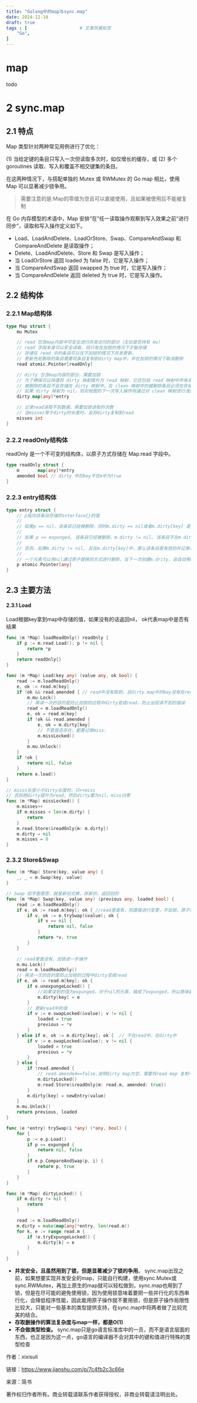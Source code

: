 ```yaml
---
title: "Golang中的map与sync.map"
date: 2024-12-10
draft: true
tags : [                    # 文章所属标签
    "Go",
]
---
```


# map

todo

# 2 sync.map

## 2.1 特点

Map 类型针对两种常见用例进行了优化：

(1) 当给定键的条目只写入一次但读取多次时，如仅增长的缓存，或
(2) 多个 goroutines 读取、写入和覆盖不相交键集的条目。

在这两种情况下，与搭配单独的 Mutex 或 RWMutex 的 Go map 相比，使用 Map 可以显著减少锁争用。

> 需要注意的是:Map的零值为空且可以直接使用，且如果被使用后不能被复制

在 Go 内存模型的术语中，Map 安排“在”任一读取操作观察到写入效果之前“进行同步”，读取和写入操作定义如下。

- Load、LoadAndDelete、LoadOrStore、Swap、CompareAndSwap 和 CompareAndDelete 是读取操作；
- Delete、LoadAndDelete、Store 和 Swap 是写入操作；
- 当 LoadOrStore 返回 loaded 为 false 时，它是写入操作；
- 当 CompareAndSwap 返回 swapped 为 true 时，它是写入操作；
- 当 CompareAndDelete 返回 deleted 为 true 时，它是写入操作。

## 2.2 结构体

### 2.2.1 Map结构体

```go
type Map struct {
	mu Mutex

    // read 包含map内容中可安全进行并发访问的部分（无论是否持有 mu）
    // read 字段本身可以安全读取，但只有在加锁的情况下才能存储
    // 存储在 read 中的条目可以在不加锁的情况下并发更新，
    // 更新先前删除的条目需要将条目复制到dirty map中，并在加锁的情况下取消删除
	read atomic.Pointer[readOnly]

    // dirty 包含map内容的部分，需要加锁
    // 为了确保可以快速将 dirty 映射提升为 read 映射，它还包括 read 映射中所有未被删除的条目。
    // 被删除的条目不会存储在 dirty 映射中。在 clean 映射中的被删除条目必须在存储新值之前取消删除并添加到 dirty 映射中。
    // 如果 dirty 映射为 nil，则对地图的下一次写入操作将通过对 clean 映射进行浅拷贝来初始化它，忽略过时的条目。
	dirty map[any]*entry

    // 记录read读取不到数据，需要加锁读取的次数
    // 当misses等于dirty的长度时，会将dirty复制到read
	misses int
}
```

### 2.2.2 readOnly结构体

readOnly 是一个不可变的结构体，以原子方式存储在 Map.read 字段中。

```go
type readOnly struct {
	m       map[any]*entry
	amended bool // dirty 中的key不在m中为true
}
```

### 2.2.3 entry结构体

```go
type entry struct {
	// p指向该条目存储的interface{}的值
	//
	// 如果p == nil，该条目已经被删除，同时m.dirty == nil或者m.dirty[key] 是 e.
	//
	// 如果 p == expunged, 该条目已经被删除，m.dirty != nil, 该条目不在m.dirty中
	//
	// 否则，如果m.dirty != nil, 且在m.dirty[key]中，那么该条目是有效的并记录在m.read.m[key]
	//
	// 一个元素可以用nil通过原子替换的方式进行删除，当下一次创建m.drity，会自动用expunged替换nil，不会将其复制到dirty中
	p atomic.Pointer[any]
}
```

## 2.3 主要方法

#### 2.3.1 Load

Load根据key拿到map中存储的值，如果没有的话返回nil，
ok代表map中是否有结果

```go
func (m *Map) loadReadOnly() readOnly {
	if p := m.read.Load(); p != nil {
		return *p
	}
	return readOnly{}
}

func (m *Map) Load(key any) (value any, ok bool) {
	read := m.loadReadOnly()
	e, ok := read.m[key]
	if !ok && read.amended { // read中没有取到，且dirty map中的key没有在read中（即该值在dirty中，不在read中），则进行加锁去读
		m.mu.Lock()
		// 再读一次的目的是防止加锁的过程中dirty变成read，防止出现读不到的错误
		read = m.loadReadOnly()
		e, ok = read.m[key]
		if !ok && read.amended {
			e, ok = m.dirty[key]
			// 不管是否存在，都要记录miss: 
			m.missLocked()
		}
		m.mu.Unlock()
	}
	if !ok {
		return nil, false
	}
	return e.load()
}

// misss长度小于dirty长度时，只++miss
// 否则把dirty提升为read，然后dirty置为nil。miss归零
func (m *Map) missLocked() {
	m.misses++
	if m.misses < len(m.dirty) {
		return
	}
	m.read.Store(&readOnly{m: m.dirty})
	m.dirty = nil
	m.misses = 0
}

```

### 2.3.2 Store&Swap

```go
func (m *Map) Store(key, value any) {
	_, _ = m.Swap(key, value)
}

// Swap 如字面意思，就是新旧交换，存新的，返回旧的
func (m *Map) Swap(key, value any) (previous any, loaded bool) {
	read := m.loadReadOnly()
	if e, ok := read.m[key]; ok { //read里面有，则直接进行变更，不加锁，原子操作
		if v, ok := e.trySwap(&value); ok {
			if v == nil {
				return nil, false
			}
			return *v, true
		}
	}

	// read里面没有，加锁进一步操作
	m.mu.Lock()
	read = m.loadReadOnly()
	// 再读一次的目的是防止加锁的过程中dirty变成read
	if e, ok := read.m[key]; ok {
		if e.unexpungeLocked() {
			//如果读到的值为expunged，对于nil的元素，搞成了expunged，所以意味着dirty不为nil，且这个元素中没有该元素
			m.dirty[key] = e
		}
		// 更新read中的值
		if v := e.swapLocked(&value); v != nil {
			loaded = true
			previous = *v
		}
	} else if e, ok := m.dirty[key]; ok {  // 不在read中，在dirty中
		if v := e.swapLocked(&value); v != nil {
			loaded = true
			previous = *v
		}
	} else {
		if !read.amended {
			// read.amended==false,说明dirty map为空，需要将read map 复制一份到dirty map
			m.dirtyLocked()
			m.read.Store(&readOnly{m: read.m, amended: true})
		}
		m.dirty[key] = newEntry(value)
	}
	m.mu.Unlock()
	return previous, loaded
}

func (e *entry) trySwap(i *any) (*any, bool) {
	for {
		p := e.p.Load()
		if p == expunged {
			return nil, false
		}
		if e.p.CompareAndSwap(p, i) {
			return p, true
		}
	}
}

func (m *Map) dirtyLocked() {
	if m.dirty != nil {
		return
	}

	read := m.loadReadOnly()
	m.dirty = make(map[any]*entry, len(read.m))
	for k, e := range read.m {
		if !e.tryExpungeLocked() {
			m.dirty[k] = e
		}
	}
}


```

- **并发安全，且虽然用到了锁，但是显著减少了锁的争用**。 sync.map出现之前，如果想要实现并发安全的map，只能自行构建，使用sync.Mutex或sync.RWMutex，再加上原生的map就可以轻松做到，sync.map也用到了锁，但是在尽可能的避免使用锁，因为使用锁意味着要把一些并行化的东西串行化，会降低程序性能，因此能用原子操作就不要用锁，但是原子操作局限性比较大，只能对一些基本的类型提供支持，在sync.map中将两者做了比较完美的结合。
- **存取删操作的算法复杂度与map一样，都是O(1)**
- **不会做类型检查。**  sync.map只是go语言标准库中的一员，而不是语言层面的东西，也正是因为这一点，go语言的编译器不会对其中的键和值进行特殊的类型检查

作者：xixisuli

链接：https://www.jianshu.com/p/7c4fb2c3c66e

来源：简书

著作权归作者所有。商业转载请联系作者获得授权，非商业转载请注明出处。